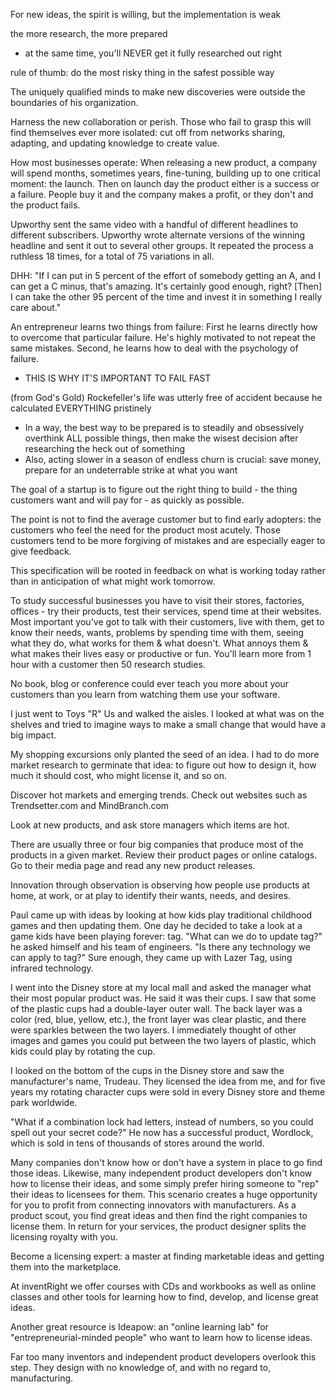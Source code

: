 
For new ideas, the spirit is willing, but the implementation is weak

the more research, the more prepared
- at the same time, you'll NEVER get it fully researched out right

rule of thumb: do the most risky thing in the safest possible way

The uniquely qualified minds to make new discoveries were outside the boundaries of his organization.

Harness the new collaboration or perish. Those who fail to grasp this will find themselves ever more isolated: cut off from networks sharing, adapting, and updating knowledge to create value.

How most businesses operate: When releasing a new product, a company
will spend months, sometimes years, fine-tuning, building up to one
critical moment: the launch. Then on launch day the product either is a
success or a failure. People buy it and the company makes a profit, or
they don't and the product fails.

Upworthy sent the same video with a handful of different headlines to
different subscribers. Upworthy wrote alternate versions of the winning
headline and sent it out to several other groups. It repeated the
process a ruthless 18 times, for a total of 75 variations in all.

DHH: "If I can put in 5 percent of the effort of somebody getting an A,
and I can get a C minus, that's amazing. It's certainly good enough,
right? [Then] I can take the other 95 percent of the time and invest it
in something I really care about."

An entrepreneur learns two things from failure: First he learns directly
how to overcome that particular failure. He's highly motivated to not
repeat the same mistakes. Second, he learns how to deal with the
psychology of failure.
- THIS IS WHY IT'S IMPORTANT TO FAIL FAST

(from God's Gold) Rockefeller's life was utterly free of accident because he calculated EVERYTHING pristinely
- In a way, the best way to be prepared is to steadily and obsessively overthink ALL possible things, then make the wisest decision after researching the heck out of something
- Also, acting slower in a season of endless churn is crucial: save money, prepare for an undeterrable strike at what you want

The goal of a startup is to figure out the right thing to build - the thing customers want and will pay for - as quickly as possible.

The point is not to find the average customer but to find early adopters: the customers who feel the need for the product most acutely. Those customers tend to be more forgiving of mistakes and are especially eager to give feedback.

This specification will be rooted in feedback on what is working today rather than in anticipation of what might work tomorrow.

To study successful businesses you have to visit their stores, factories, offices - try their products, test their services, spend time at their websites. Most important you've got to talk with their customers, live with them, get to know their needs, wants, problems by spending time with them, seeing what they do, what works for them & what doesn't. What annoys them & what makes their lives easy or productive or fun. You'll learn more from 1 hour with a customer then 50 research studies.

No book, blog or conference could ever teach you more about your customers than you learn from watching them use your software.

I just went to Toys "R" Us and walked the aisles. I looked at what was on the shelves and tried to imagine ways to make a small change that would have a big impact.

My shopping excursions only planted the seed of an idea. I had to do more market research to germinate that idea: to figure out how to design it, how much it should cost, who might license it, and so on.

Discover hot markets and emerging trends. Check out websites such as Trendsetter.com and MindBranch.com

Look at new products, and ask store managers which items are hot.

There are usually three or four big companies that produce most of the products in a given market. Review their product pages or online catalogs. Go to their media page and read any new product releases.

Innovation through observation is observing how people use products at home, at work, or at play to identify their wants, needs, and desires.

Paul came up with ideas by looking at how kids play traditional childhood games and then updating them. One day he decided to take a look at a game kids have been playing forever: tag. "What can we do to update tag?" he asked himself and his team of engineers. "Is there any technology we can apply to tag?" Sure enough, they came up with Lazer Tag, using infrared technology.

I went into the Disney store at my local mall and asked the manager what their most popular product was. He said it was their cups. I saw that some of the plastic cups had a double-layer outer wall. The back layer was a color (red, blue, yellow, etc.), the front layer was clear plastic, and there were sparkles between the two layers. I immediately thought of other images and games you could put between the two layers of plastic, which kids could play by rotating the cup.

I looked on the bottom of the cups in the Disney store and saw the manufacturer's name, Trudeau. They licensed the idea from me, and for five years my rotating character cups were sold in every Disney store and theme park worldwide.

"What if a combination lock had letters, instead of numbers, so you could spell out your secret code?" He now has a successful product, Wordlock, which is sold in tens of thousands of stores around the world.

Many companies don't know how or don't have a system in place to go find those ideas. Likewise, many independent product developers don't know how to license their ideas, and some simply prefer hiring someone to "rep" their ideas to licensees for them. This scenario creates a huge opportunity for you to profit from connecting innovators with manufacturers. As a product scout, you find great ideas and then find the right companies to license them. In return for your services, the product designer splits the licensing royalty with you.

Become a licensing expert: a master at finding marketable ideas and getting them into the marketplace.

At inventRight we offer courses with CDs and workbooks as well as online classes and other tools for learning how to find, develop, and license great ideas.

Another great resource is Ideapow: an "online learning lab" for "entrepreneurial-minded people" who want to learn how to license ideas.

Far too many inventors and independent product developers overlook this step. They design with no knowledge of, and with no regard to, manufacturing.
